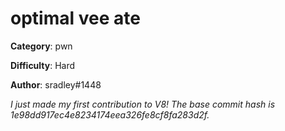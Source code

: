 optimal vee ate
============

**Category**: pwn

**Difficulty**: Hard

**Author**: sradley#1448

_I just made my first contribution to V8! The base commit hash is 1e98dd917ec4e8234174eea326fe8cf8fa283d2f._

